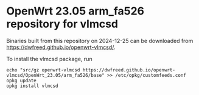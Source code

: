 OpenWrt 23.05 arm_fa526 repository for vlmcsd
========

Binaries built from this repository on 2024-12-25 can be downloaded from <https://dwfreed.github.io/openwrt-vlmcsd/>.

To install the vlmcsd package, run

```
echo "src/gz openwrt-vlmcsd https://dwfreed.github.io/openwrt-vlmcsd/OpenWrt_23.05/arm_fa526/base" >> /etc/opkg/customfeeds.conf
opkg update
opkg install vlmcsd
```
